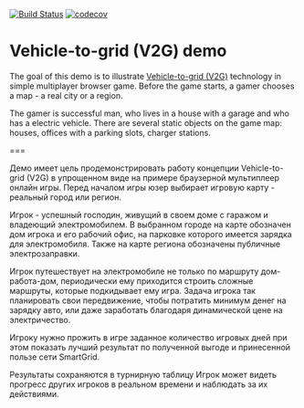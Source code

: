 [![Build Status](https://travis-ci.org/AndreyBronin/v2g-demo.svg?branch=master)](https://travis-ci.org/AndreyBronin/v2g-demo)
[![codecov](https://codecov.io/gh/AndreyBronin/v2g-demo/branch/master/graph/badge.svg)](https://codecov.io/gh/AndreyBronin/v2g-demo)

# Vehicle-to-grid (V2G) demo

The goal of this demo is to illustrate [Vehicle-to-grid (V2G)](https://en.wikipedia.org/wiki/Vehicle-to-grid) technology in simple multiplayer browser game. Before the game starts, a gamer chooses a map - a real city or a region.

The gamer is successful man, who lives in a house with a garage and who has a electric vehicle. There are several static objects on the game map: houses, offices with a parking slots, charger stations.

===

Демо имеет цель продемонстрировать работу концепции Vehicle-to-grid (V2G) в упрощенном виде на примере браузерной мультиплеер онлайн игры. Перед началом игры юзер выбирает игровую карту - реальный город или регион. 

Игрок - успешный господин, живущий в своем доме с гаражом и владеющий электромобилем. В выбранном городе на карте обозначен дом игрока и его рабочий офис, на парковке которого имеется зарядка для электромобиля. Также на карте региона обозначены публичные электрозаправки. 

Игрок путешествует на электромобиле не только по маршруту дом-работа-дом, периодически ему приходится строить сложные маршруты, которые подкидывает ему игра. 
Задача игрока так планировать свои передвижение, чтобы потратить минимум денег на зарядку авто, или даже заработать благодаря динамической цене на электричество. 


Игроку нужно прожить в игре заданное количество игровых дней при этом показать лучший результат по полученной выгоде и 
принесенной пользе сети SmartGrid.

Результаты сохраняются в турнирную таблицу
Игрок может видеть прогресс других игроков в реальном времени и наблюдать за их действиями.
